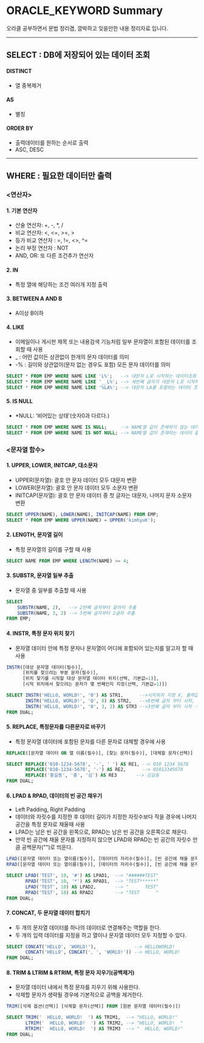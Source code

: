 # ORACLE_KEYWORD Summary
오라클 공부하면서 문법 정리겸, 깜박하고 잊을만한 내용 정리자료 입니다.
___
## SELECT : DB에 저장되어 있는 데이터 조회
#### DISTINCT 
- 열 중복제거
#### AS 
- 별칭
#### ORDER BY 
- 출력데이터를 원하는 순서로 출력
- ASC, DESC
___
## WHERE : 필요한 데이터만 출력
### <연산자>
#### 1. 기본 연산자 
- 산술 연산자: +, -, *, /
- 비교 연산자: <, <=, >=, >
- 등가 비교 연산자 : =, !=, <>, ^=
- 논리 부정 연산자 : NOT
- AND, OR: 또 다른 조건추가 연산자
#### 2. IN
- 특정 열에 해당하는 조건 여러개 지정 출력
#### 3. BETWEEN A AND B
- A이상 B이하
#### 4. LIKE
- 이메일이나 게시판 제목 또는 내용검색 기능처럼 일부 문자열이 포함된 데이터를 조회할 때 사용
- _  : 어떤 값이든 상관없이 한개의 문자 데이터를 의미
- -% : 길이와 상관없이(문자 없는 경우도 포함) 모든 문자 데이터를 의미
```sql
SELECT * FROM EMP WHERE NAME LIKE 'L%';   --> 대문자 L로 시작하는 데이터조회
SELECT * FROM EMP WHERE NAME LIKE '__L%'; --> 세번째 글자가 대문자 L로 시작하는 데이터 조회
SELECT * FROM EMP WHERE NAME LIKE '%LA%'; --> 대문자 LA를 포함하는 데이터 조회
```
#### 5. IS NULL
- *NULL: '비어있는 상태'(숫자0과 다르다.)
```sql
SELECT * FROM EMP WHERE NAME IS NULL;     --> NAME열 값이 존재하지 않는 데이터 출력
SELECT * FROM EMP WHERE NAME IS NOT NULL; --> NAME열 값이 존재하는 데이터 출력
```
### <문자열 함수>
#### 1. UPPER, LOWER, INITCAP, 대소문자
- UPPER(문자열): 괄호 안 문자 데이터 모두 대문자 변환
- LOWER(문자열): 괄호 안 문자 데이터 모두 소문자 변환
- INITCAP(문자열): 괄호 안 문자 데이터 중 첫 글자는 대문자, 나머지 문자 소문자 변환
```SQL
SELECT UPPER(NAME), LOWER(NAME), INITCAP(NAME) FROM EMP;
SELECT * FROM EMP WHERE UPPER(NAME) = UPPER('kimhyuK');
```    

#### 2. LENGTH, 문자열 길이
- 특정 문자열의 길이를 구할 때 사용
```SQL
SELECT NAME FROM EMP WHERE LENGTH(NAME) >= 4;
```

#### 3. SUBSTR, 문자열 일부 추출
- 문자열 중 일부를 추출할 때 사용
```SQL
SELECT 
	SUBSTR(NAME, 2),   --> 2번째 글자부터 끝까지 추출
	SUBSTR(NAME, 3, 2) --> 3번째 글자부터 2글자 추출
FROM EMP;
```

#### 4. INSTR, 특정 문자 위치 찾기
- 문자열 데이터 안에 특정 문자나 문자열이 어디에 포함되어 있는지를 알고자 할 때 사용
```SQL
INSTR([대상 문자열 데이터(필수)],
      [위치를 찾으려는 부분 문자(필수)],
      [위치 찾기를 시작할 대상 문자열 데이터 위치(선택, 기본값=1)],
      [시작 위치에서 찾으려는 문자가 몇 번째인지 지정(선택, 기본값=1)])
```
```SQL
SELECT INSTR('HELLO, WORLD!', 'O') AS STR1,      -->시작위치 지정 X, 출력값: 5
       INSTR('HELLO, WORLD!', 'O', 8) AS STR2,   -->8번째 글자 부터 시작, 출력값: 9
       INSTR('HELLO, WORLD!', 'O', 3, 2) AS STR3 -->3번째 글자 부터 시작 -> 2번째 값 찾기, 출력값: 9
FROM DUAL;
```

#### 5. REPLACE, 특정문자를 다른문자로 바꾸기
- 특정 문자열 데이터에 포함된 문자를 다른 문자로 대체할 경우에 사용
```SQL
REPLACE([문자열 데이터 OR 열 이름(필수)], [찾는 문자(필수)], [대체할 문자(선택)]
``` 
```SQL
SELECT REPLACE('010-1234-5678', '-', ' ') AS RE1, --> 010 1234 5678
       REPLACE('010-1234-5678', '-') AS RE2,      --> 01012345678
       REPLACE('홍길동', '홍', '김') AS RE3       --> 김길동
FROM DUAL;
```

#### 6. LPAD & RPAD, 데이터의 빈 공간 채우기
- Left Padding, Right Padding
- 데이터와 자릿수를 지정한 후 데이터 길이가 지정한 자릿수보다 작을 경우에 나머지 공간을 특정 문자로 채울때 사용
- LPAD는 남은 빈 공간을 왼쪽으로, RPAD는 남은 빈 공간을 오른쪽으로 채운다.
- 만약 빈 공간에 채울 문자를 지정하지 않으면 LPAD와 RPAD는 빈 공간의 자릿수 만큼 공백문자("")로 띄운다.
```SQL
LPAD([문자열 데이터 또는 열이름(필수)], [데이터의 자리수(필수)], [빈 공간에 채울 문자(선택)])
RPAD([문자열 데이터 또는 열이름(필수)], [데이터의 자리수(필수)], [빈 공간에 채울 문자(선택)])
```
```SQL
SELECT LPAD('TEST', 10, '#') AS LPAD1,  --> "######TEST"
       RPAD('TEST', 10, '*') AS RPAD1,  --> "TEST******"
       LPAD('TEST', 10) AS LPAD2,       --> "      TEST"
       RPAD('TEST', 10) AS RPAD2        --> "TEST      "
FROM DUAL; 
```

#### 7. CONCAT, 두 문자열 데이터 합치기
- 두 개의 문자열 데이터를 하나의 데이터로 연결해주는 역할을 한다.
- 두 개의 입력 데이터를 지정을 하고 열이나 문자열 데이터 모두 지정할 수 있다.
```SQL
SELECT CONCAT('HELLO', 'WORLD!'),              --> HELLOWORLD!
       CONCAT('HELLO', CONCAT(', ', 'WORLD!')) --> HELLO, WORLD!
FROM DUAL;       
```

#### 8. TRIM & LTRIM & RTRIM, 특정 문자 지우기(공백제거)
- 문자열 데이터 내에서 특정 문자를 지우기 위해 사용한다.
- 삭제할 문자가 생략될 경우에 기본적으로 공백을 제거한다.
```SQL
TRIM([삭제 옵션(선택)] [삭제할 문자(선택)] FROM [원본 문자열 데이터(필수)])
```
```SQL
SELECT TRIM('  HELLO, WORLD!  ') AS TRIM1,  --> "HELLO, WORLD!"
       LTRIM('  HELLO, WORLD!  ') AS TRIM2, --> "HELLO, WORLD!  "
       RTRIM('  HELLO, WORLD!  ') AS TRIM3  --> "  HELLO, WORLD!"
FROM DUAL;
```
